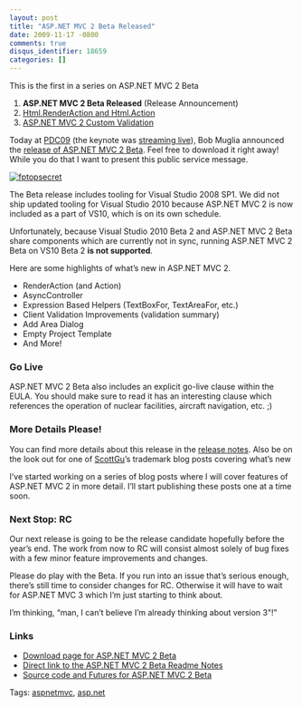 ```yaml
---
layout: post
title: "ASP.NET MVC 2 Beta Released"
date: 2009-11-17 -0800
comments: true
disqus_identifier: 18659
categories: []
---
```

This is the first in a series on ASP.NET MVC 2 Beta

1.  **ASP.NET MVC 2 Beta Released** (Release Announcement)
2.  [Html.RenderAction and
    Html.Action](http://haacked.com/archive/2009/11/18/aspnetmvc2-render-action.aspx "RenderAction")
3.  [ASP.NET MVC 2 Custom
    Validation](http://haacked.com/archive/2009/11/19/aspnetmvc2-custom-validation.aspx "Custom Validation")

Today at [PDC09](http://microsoftpdc.com/ "PDC 2009") (the keynote was
[streaming live](http://microsoftpdc.com/ "Microsoft PDC")), Bob Muglia
announced the [release of ASP.NET MVC 2
Beta](http://go.microsoft.com/fwlink/?LinkID=157068 "ASP.NET MVC 2 Beta").
Feel free to download it right away! While you do that I want to present
this public service message.

[![fptopsecret](http://haacked.com/images/haacked_com/WindowsLiveWriter/ASP.NETMVC2Beta_99BE/fptopsecret_3.jpg "fptopsecret")](http://oddlyspecific.com/2009/11/i-guess-the-secret-is-out-now/ "OddlySpecific.com: Please Drive Safely")

The Beta release includes tooling for Visual Studio 2008 SP1. We did not
ship updated tooling for Visual Studio 2010 because ASP.NET MVC 2 is now
included as a part of VS10, which is on its own schedule.

Unfortunately, because Visual Studio 2010 Beta 2 and ASP.NET MVC 2 Beta
share components which are currently not in sync, running ASP.NET MVC 2
Beta on VS10 Beta 2 **is not supported**.

Here are some highlights of what’s new in ASP.NET MVC 2.

-   RenderAction (and Action)
-   AsyncController
-   Expression Based Helpers (TextBoxFor, TextAreaFor, etc.)
-   Client Validation Improvements (validation summary)
-   Add Area Dialog
-   Empty Project Template
-   And More!

### Go Live

ASP.NET MVC 2 Beta also includes an explicit go-live clause within the
EULA. You should make sure to read it has an interesting clause which
references the operation of nuclear facilities, aircraft navigation,
etc. ;)

### More Details Please!

You can find more details about this release in the [release
notes](http://go.microsoft.com/fwlink/?LinkID=157069 "ASP.NET MVC 2 Beta Release Notes").
Also be on the look out for one of
[ScottGu](http://weblogs.asp.net/scottgu/ "Scott Guthrie's Blog")’s
trademark blog posts covering what’s new

I’ve started working on a series of blog posts where I will cover
features of ASP.NET MVC 2 in more detail. I’ll start publishing these
posts one at a time soon.

### Next Stop: RC

Our next release is going to be the release candidate hopefully before
the year’s end. The work from now to RC will consist almost solely of
bug fixes with a few minor feature improvements and changes.

Please do play with the Beta. If you run into an issue that’s serious
enough, there’s still time to consider changes for RC. Otherwise it will
have to wait for ASP.NET MVC 3 which I’m just starting to think about.

I’m thinking, “man, I can’t believe I’m already thinking about version
3"!”

### Links

-   [Download page for ASP.NET MVC 2
    Beta](http://go.microsoft.com/fwlink/?LinkID=157068 "Download Link")
-   [Direct link to the ASP.NET MVC 2 Beta Readme
    Notes](http://go.microsoft.com/fwlink/?LinkID=157069 "ASP.NET MVC 2 Beta Readme")
-   [Source code and Futures for ASP.NET MVC 2
    Beta](http://aspnet.codeplex.com/Release/ProjectReleases.aspx?ReleaseId=36054 "ASP.NET MVC 2 Beta on CodePlex")

Tags: [aspnetmvc](http://haacked.com/tags/aspnetmvc/default.aspx),
[asp.net](http://haacked.com/tags/asp.net/default.aspx)

